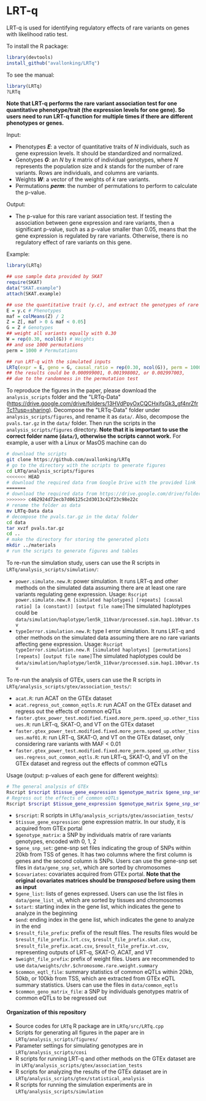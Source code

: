 # LRT-q
LRT-q is used for identifying regulatory effects of rare variants on genes with likelihood ratio test.

To install the R package:
```R
library(devtools)
install_github("avallonking/LRTq")
```

To see the manual:
```R
library(LRTq)
?LRTq
```

**Note that LRT-q performs the rare variant association test for one quantitative phenotype/trait (the expression levels for one gene). So users need to run LRT-q function for multiple times if there are different phenotypes or genes.**

Input: 
- Phenotypes **_E_**: a vector of quantitative traits of _N_ individuals, such as gene expression levels. It should be standardized and normalized.
- Genotypes **_G_**: an _N_ by _k_ matrix of individual genotypes, where _N_ represents the population size and _k_ stands for the number of rare variants. Rows are individuals, and columns are variants.
- Weights **_W_**: a vector of the weights of _k_ rare variants.
- Permutations **_perm_**: the number of permutations to perform to calculate the p-value.

Output:
- The p-value for this rare variant association test. If testing the association between gene expression and rare variants, then a significant p-value, such as a p-value smaller than 0.05, means that the gene expression is regulated by rare variants. Otherwise, there is no regulatory effect of rare variants on this gene.

Example:
```R
library(LRTq)

## use sample data provided by SKAT
require(SKAT)
data("SKAT.example")
attach(SKAT.example)

## use the quantitative trait (y.c), and extract the genotypes of rare variants (Z)
E = y.c # Phenotypes
maf = colMeans(Z) / 2
Z = Z[, maf > 0 & maf < 0.05]
G = Z # Genotypes
## weight all variants equally with 0.30
W = rep(0.30, ncol(G)) # Weights
## and use 1000 permutations
perm = 1000 # Permutations

## run LRT-q with the simulated inputs
LRTq(expr = E, geno = G, causal_ratio = rep(0.30, ncol(G)), perm = 1000)
## the results could be 0.000999001, 0.001998002, or 0.002997003, 
## due to the randomness in the permutation test
```

To reproduce the figures in the paper, please download the `analysis_scripts` folder and the "LRTq-Data" (https://drive.google.com/drive/folders/13HVdPpyOxCQCHxjfsGk3_gf4nrZfrTc1?usp=sharing). Decompose the "LRTq-Data" folder under `analysis_scripts/figures`, and rename it as `data/`. Also, decompose the `pvals.tar.gz` in the `data/` folder. Then run the scripts in the `analysis_scripts/figures` directory. **Note that it is important to use the correct folder name (`data/`), otherwise the scripts cannot work.** For example, a user with a Linux or MasOS machine can do
```bash
# download the scripts
git clone https://github.com/avallonking/LRTq
# go to the directory with the scripts to generate figures
cd LRTq/analysis_scripts/figures
<<<<<<< HEAD
# download the required data from Google Drive with the provided link
=======
# download the required data from https://drive.google.com/drive/folders/13HVdPpyOxCQCHxjfsGk3_gf4nrZfrTc1?usp=sharing
>>>>>>> c462924d72ecb7d06125c2d3013c42f23c98e22c
# rename the folder as data
mv LRTq-Data data
# decompose the pvals.tar.gz in the data/ folder
cd data
tar xvzf pvals.tar.gz
cd ..
# make the directory for storing the generated plots
mkdir ../materials
# run the scripts to generate figures and tables
```

To re-run the simulation study, users can use the R scripts in ```LRTq/analysis_scripts/simulation/```:
- ```power.simulate.new.R```: power simulation. It runs LRT-q and other methods on the simulated data assuming there are at least one rare variants regulating gene expression. Usage: ```Rscript power.simulate.new.R [simulated haplotypes] [repeats] [causal ratio] [a (constant)] [output file name]```The simulated haplotypes could be ```data/simulation/haplotype/len5k_110var/processed.sim.hap1.100var.tsv``` 
- ```typeIerror.simulation.new.R```: type I error simulation. It runs LRT-q and other methods on the simulated data assuming there are no rare variants affecting gene expression. Usage: ```Rscript typeIerror.simulation.new.R [simulated haplotyes] [permutations] [repeats] [output file name]```The simulated haplotypes could be ```data/simulation/haplotype/len5k_110var/processed.sim.hap1.100var.tsv```

To re-run the analysis of GTEx, users can use the R scripts in ```LRTq/analysis_scripts/gtex/association_tests/```:
- ```acat.R```: run ACAT on the GTEx dataset
- ```acat.regress_out_common_eqtls.R```: run ACAT on the GTEx dataset and regress out the effects of common eQTLs
- ```faster.gtex_power_test.modified.fixed.more_perm.speed_up.other_tissues.R```: run LRT-q, SKAT-O, and VT on the GTEx dataset
- ```faster.gtex_power_test.modified.fixed.more_perm.speed_up.other_tissues.maf01.R```: run LRT-q, SKAT-O, and VT on the GTEx dataset, only considering rare variants with MAF < 0.01
- ```faster.gtex_power_test.modified.fixed.more_perm.speed_up.other_tissues.regress_out_common_eqtls.R```: run LRT-q, SKAT-O, and VT on the GTEx dataset and regress out the effects of common eQTLs

Usage (output: p-values of each gene for different weights):
```sh
# The general analysis of GTEx
Rscript $rscript $tissue_gene_expression $genotype_matrix $gene_snp_set $covariates $gene_list $start $end $result_file_prefix $weight_file_prefix
# Regress out the effects of common eQTLs
Rscript $rscript $tissue_gene_expression $genotype_matrix $gene_snp_set $covariates $gene_list $start $end $result_file_prefix $weight_file_prefix $common_eqtl_file $common_geno_matrix_file
```
- ```$rscript```: R scripts in ```LRTq/analysis_scripts/gtex/association_tests/```
- ```$tissue_gene_expression```: gene expression matrix. In our study, it is acquired from GTEx portal
- ```$genotype_matrix```: a SNP by individuals matrix of rare variants genotypes, encoded with 0, 1, 2
- ```$gene_snp_set```: gene-snp set files indicating the group of SNPs within 20kb from TSS of genes. It has two columns where the first column is genes and the second column is SNPs. Users can use the gene-snp set files in ```data/gene_snp_set```, which are sorted by chromosomes
- ```$covariates```: covariates acquired from GTEx portal. **Note that the original covariates matrices should be _transposed_ before using them as input**
- ```$gene_list```: lists of genes expressed. Users can use the list files in ```data/gene_list_v8```, which are sorted by tissues and chromosomes
- ```$start```: starting index in the gene list, which indicates the gene to analyze in the beginning
- ```$end```: ending index in the gene list, which indicates the gene to analyze in the end
- ```$result_file_prefix```: prefix of the result files. The results files would be ```$result_file_prefix.lrt.csv```, ```$result_file_prefix.skat.csv```, ```$result_file_prefix.acat.csv```, ```$result_file_prefix.vt.csv```, representing outputs of LRT-q, SKAT-O, ACAT, and VT
- ```$weight_file_prefix```: prefix of weight files. Users are recommended to use ```data/weights/chr.$chromosome.rare.weight.summary```
- ```$common_eqtl_file```: summary statistics of common eQTLs within 20kb, 50kb, or 100kb from TSS, which are extracted from GTEx eQTL summary statistics. Users can use the files in ```data/common_eqtls```
- ```$common_geno_matrix_file```: a SNP by individuals genotypes matrix of common eQTLs to be regressed out

#### Organization of this repository
- Source codes for `LRTq` R package are in `LRTq/src/LRTq.cpp`
- Scripts for generating all figures in the paper are in `LRTq/analysis_scripts/figures/`
- Parameter settings for simulating genotypes are in `LRTq/analysis_scripts/cosi`
- R scripts for running LRT-q and other methods on the GTEx dataset are in `LRTq/analysis_scripts/gtex/association_tests`
- R scripts for analyzing the results of the GTEx dataset are in `LRTq/analysis_scripts/gtex/statistical_analysis`
- R scripts for running the simulation experiments are in `LRTq/analysis_scripts/simulation`
